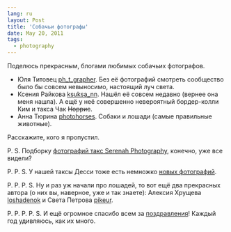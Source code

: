 ```yaml
---
lang: ru
layout: Post
title: 'Собачьи фотографы'
date: May 20, 2011
tags:
  - photography
---
```


Поделюсь прекрасным, блогами любимых собачьих фотографов.

- Юля Титовец [ph_t_grapher](http://ph-t-grapher.livejournal.com/). Без её фотографий смотреть сообщество [](http://ru-taksa.livejournal.com/) было бы совсем невыносимо, настоящий луч света.
- Ксения Райкова [ksuksa_nn](http://ksuksa-nn.livejournal.com/). Нашёл её совсем недавно (вернее она меня нашла). А ещё у неё совершенно невероятный бордер-колли Ким и такса Чак ~~Норрис~~.
- Анна Тюрина [photohorses](http://photohorses.livejournal.com/). Собаки и лошади (самые правильные животные).

Расскажите, кого я пропустил.

P. S. Подборку [фотографий такс Serenah Photography](http://ru-taksa.livejournal.com/2932112.html), конечно, уже все видели?

P. P. S. У нашей таксы Десси тоже есть немножко [новых фотографий](http://morning.photos/albums/dachshund/ "Фотографии таксы Десси").

P. P. P. S. Ну и раз уж начали про лошадей, то вот ещё два прекрасных автора (о них вы, наверное, уже и так знаете): Алексия Хрущева [loshadenok](http://loshadenok.livejournal.com/) и Света Петрова [pikeur](http://pikeur.livejournal.com/).

P. P. P. P. S. И ещё огромное спасибо всем за [поздравления](http://sapegin.livejournal.com/408139.html)! Каждый год удивляюсь, как их много.
